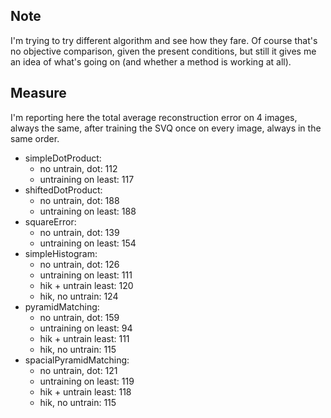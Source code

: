 
## Note

I'm trying to try different algorithm and see how they fare.
Of course that's no objective comparison, given the present conditions, but still it gives me an idea of what's going on (and whether a method is working at all).

## Measure

I'm reporting here the total average reconstruction error on 4 images, always the same, after training the SVQ once on every image, always in the same order.

- simpleDotProduct:
    - no untrain, dot:     112
    - untraining on least: 117
- shiftedDotProduct:
    - no untrain, dot:     188
    - untraining on least: 188
- squareError:
    - no untrain, dot:     139
    - untraining on least: 154
- simpleHistogram:
    - no untrain, dot:     126
    - untraining on least: 111
    - hik + untrain least: 120
    - hik, no untrain:     124
- pyramidMatching:
    - no untrain, dot:     159
    - untraining on least: 94
    - hik + untrain least: 111
    - hik, no untrain:     115
- spacialPyramidMatching:
    - no untrain, dot:     121
    - untraining on least: 119
    - hik + untrain least: 118
    - hik, no untrain:     115
